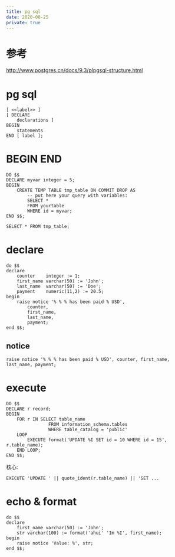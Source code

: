 ```yaml
---
title: pg sql
date: 2020-08-25
private: true
---
```

# 参考
http://www.postgres.cn/docs/9.3/plpgsql-structure.html

# pg sql
    [ <<label>> ]
    [ DECLARE
        declarations ]
    BEGIN
        statements
    END [ label ];

# BEGIN END

    DO $$
    DECLARE myvar integer = 5;
    BEGIN
        CREATE TEMP TABLE tmp_table ON COMMIT DROP AS
            -- put here your query with variables:
            SELECT * 
            FROM yourtable
            WHERE id = myvar;
    END $$;

    SELECT * FROM tmp_table;

# declare

    do $$ 
    declare
        counter    integer := 1;
        first_name varchar(50) := 'John';
        last_name  varchar(50) := 'Doe';
        payment    numeric(11,2) := 20.5;
    begin 
        raise notice '% % % has been paid % USD', 
            counter, 
            first_name, 
            last_name, 
            payment;
    end $$;

## notice

    raise notice '% % % has been paid % USD', counter, first_name, last_name, payment;

# execute
    DO $$
    DECLARE r record;
    BEGIN
        FOR r IN SELECT table_name 
                    FROM information_schema.tables
                    WHERE table_catalog = 'public'
        LOOP
            EXECUTE format('UPDATE %I SET id = 10 WHERE id = 15', r.table_name);
        END LOOP;
    END $$;

核心:

    EXECUTE 'UPDATE ' || quote_ident(r.table_name) || 'SET ...

# echo & format

    do $$ 
    declare
        first_name varchar(50) := 'John';
        str varchar(100) := format('ahui' 'Im %I', first_name);
    begin 
        raise notice 'Value: %', str;
    end $$;